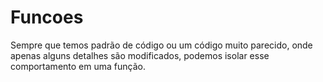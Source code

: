 # Funcoes
 Sempre que temos padrão de código ou um código muito parecido, onde apenas alguns detalhes são modificados, podemos isolar esse comportamento em uma função.
